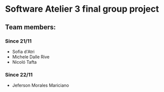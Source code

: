 # Software Atelier 3 final group project

## Team members:

### Since 21/11
- Sofia d'Atri
- Michele Dalle Rive
- Nicoló Tafta

### Since 22/11
- Jeferson Morales Mariciano
